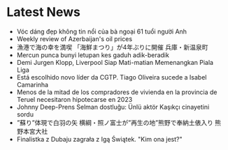 # Latest News
-  Vóc dáng đẹp không tin nổi của bà ngoại 61 tuổi người Anh
-  Weekly review of Azerbaijan's oil prices
-  漁港で海の幸を満喫 「海鮮まつり」が4年ぶりに開催 兵庫・新温泉町
-  Mercun punca bunyi letupan kes gaduh adik-beradik
-  Demi Jurgen Klopp, Liverpool Siap Mati-matian Memenangkan Piala Liga
-  Está escolhido novo líder da CGTP. Tiago Oliveira sucede a Isabel Camarinha
-  Menos de la mitad de los compradores de vivienda en la provincia de Teruel necesitaron hipotecarse en 2023
-  Johnny Deep-Prens Selman dostluğu: Ünlü aktör Kaşıkçı cinayetini sordu
-  ”蘇り”体現で白羽の矢 横綱・照ノ富士が”再生の地”熊野で奉納土俵入り 熊野本宮大社
-  Finalistka z Dubaju zagrała z Igą Świątek. "Kim ona jest?"
